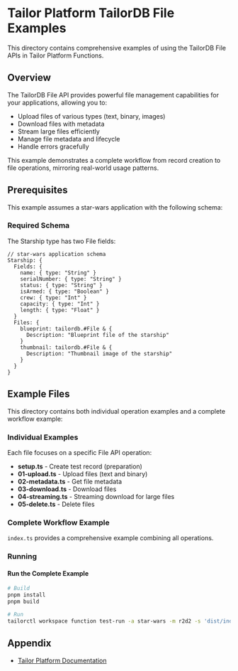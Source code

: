# Tailor Platform TailorDB File Examples

This directory contains comprehensive examples of using the TailorDB File APIs in Tailor Platform Functions.

## Overview

The TailorDB File API provides powerful file management capabilities for your applications, allowing you to:
- Upload files of various types (text, binary, images)
- Download files with metadata
- Stream large files efficiently
- Manage file metadata and lifecycle
- Handle errors gracefully

This example demonstrates a complete workflow from record creation to file operations, mirroring real-world usage patterns.

## Prerequisites

This example assumes a star-wars application with the following schema:

### Required Schema

The Starship type has two File fields:

```cue
// star-wars application schema
Starship: {
  Fields: {
    name: { type: "String" }
    serialNumber: { type: "String" }
    status: { type: "String" }
    isArmed: { type: "Boolean" }
    crew: { type: "Int" }
    capacity: { type: "Int" }
    length: { type: "Float" }
  }
  Files: {
    blueprint: tailordb.#File & {
      Description: "Blueprint file of the starship"
    }
    thumbnail: tailordb.#File & {
      Description: "Thumbnail image of the starship"
    }
  }
}
```

## Example Files

This directory contains both individual operation examples and a complete workflow example:

### Individual Examples

Each file focuses on a specific File API operation:

- **setup.ts** - Create test record (preparation)
- **01-upload.ts** - Upload files (text and binary)
- **02-metadata.ts** - Get file metadata
- **03-download.ts** - Download files
- **04-streaming.ts** - Streaming download for large files
- **05-delete.ts** - Delete files

### Complete Workflow Example

`index.ts` provides a comprehensive example combining all operations.

### Running

#### Run the Complete Example
```bash
# Build
pnpm install
pnpm build

# Run
tailorctl workspace function test-run -a star-wars -m r2d2 -s 'dist/index.js'
```

## Appendix

- [Tailor Platform Documentation](https://docs.tailor.tech)